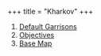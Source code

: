 +++
title = "Kharkov"
+++
<nav class="nav nav--grid">
    <ol>
        <li><a href="kharkov-default-garrisons.png" target="_blank">Default Garrisons</a></li>
        <li><a href="kharkov-objectives.png" target="_blank">Objectives</a></li>
        <li><a href="kharkov.png" target="_blank">Base Map</a></li>
    </ol>
</nav>
